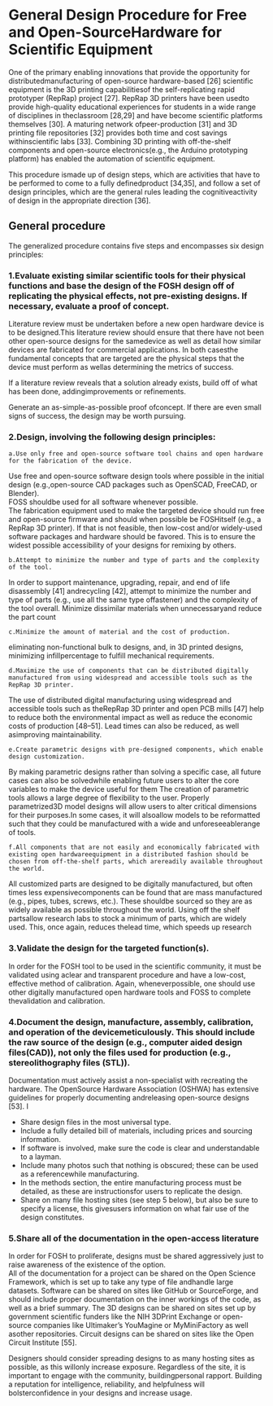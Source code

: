 # General Design Procedure for Free and Open-SourceHardware for Scientific Equipment

One  of  the  primary  enabling  innovations  that  provide  the  opportunity  for  distributedmanufacturing of open-source hardware-based [26] scientific equipment is the 3D printing capabilitiesof the self-replicating rapid prototyper (RepRap) project [27].  RepRap 3D printers have been usedto provide high-quality educational experiences for students in a wide range of disciplines in theclassroom [28,29] and have become scientific platforms themselves [30].  A maturing network ofpeer-production [31] and 3D printing file repositories [32] provides both time and cost savings withinscientific labs [33]. Combining 3D printing with off-the-shelf components and open-source electronics(e.g., the Arduino prototyping platform) has enabled the automation of scientific equipment.

 This procedure ismade up of design steps, which are activities that have to be performed to come to a fully definedproduct [34,35], and follow a set of design principles, which are the general rules leading the cognitiveactivity of design in the appropriate direction [36].
 
## General procedure
 
The generalized procedure contains five steps and encompasses six design principles:
 
### 1.Evaluate existing similar scientific tools for their physical functions and base the design of the FOSH design off of replicating the physical effects, not pre-existing designs. If necessary, evaluate a proof of concept.

 Literature review must be undertaken before a new open hardware device is to be designed.This literature review should ensure that there have not been other open-source designs for the samedevice as well as detail how similar devices are fabricated for commercial applications. In both casesthe fundamental concepts that are targeted are the physical steps that the device must perform as wellas determining the metrics of success.
 
 If a literature review reveals that a solution already exists, build off of what has been done, addingimprovements or refinements.
 
 Generate an as-simple-as-possible proof ofconcept. If there are even small signs of success, the design may be worth pursuing.
 
### 2.Design, involving the following design principles:

    a.Use only free and open-source software tool chains and open hardware for the fabrication of the device.
 
Use  free  and  open-source  software  design  tools  where  possible  in  the  initial  design  (e.g.,open-source  CAD  packages  such  as  OpenSCAD,  FreeCAD,  or  Blender).   
FOSS shouldbe used for all software whenever possible.     
The fabrication equipment used to make the targeted device should run free and open-source firmware and should when possible be FOSHitself (e.g., a RepRap 3D printer). If that is not feasible, then low-cost and/or widely-used software packages and hardware should be favored. This is to ensure the widest possible accessibility of your designs for remixing by others.
 
    b.Attempt to minimize the number and type of parts and the complexity of the tool.
    
In  order  to  support  maintenance,  upgrading,  repair,  and  end  of  life  disassembly  [41]  andrecycling [42],  attempt to minimize the number and type of parts (e.g.,  use all the same type offastener) and the complexity of the tool overall.  Minimize dissimilar materials when unnecessaryand reduce the part count

    c.Minimize the amount of material and the cost of production.

eliminating non-functional bulk to designs, and, in 3D printed designs, minimizing infillpercentage to fulfill mechanical requirements.
    
    d.Maximize the use of components that can be distributed digitally manufactured from using widespread and accessible tools such as the RepRap 3D printer.

The use of distributed digital manufacturing using widespread and accessible tools such as theRepRap 3D printer and open PCB mills [47] help to reduce both the environmental impact as well as reduce the economic costs of production [48–51]. Lead times can also be reduced, as well asimproving maintainability.
    
    e.Create parametric designs with pre-designed components, which enable design customization.
    
By making parametric designs rather than solving a specific case, all future cases can also be solvedwhile enabling future users to alter the core variables to make the device useful for them
The creation of parametric tools allows a large degree of flexibility to the user. Properly parametrized3D model designs will allow users to alter critical dimensions for their purposes.In some cases, it will alsoallow models to be reformatted such that they could be manufactured with a wide and unforeseeablerange of tools.

    f.All components that are not easily and economically fabricated with existing open hardwareequipment in a distributed fashion should be chosen from off-the-shelf parts, which arereadily available throughout the world.
    
All customized parts are designed to be digitally manufactured, but often times less expensivecomponents can be found that are mass manufactured (e.g., pipes, tubes, screws, etc.). These shouldbe sourced so they are as widely available as possible throughout the world. Using off the shelf partsallow research labs to stock a minimum of parts, which are widely used. This, once again, reduces thelead time, which speeds up research

### 3.Validate the design for the targeted function(s).

In order for the FOSH tool to be used in the scientific community, it must be validated using aclear and transparent procedure and have a low-cost, effective method of calibration. Again, wheneverpossible, one should use other digitally manufactured open hardware tools and FOSS to complete thevalidation and calibration.

### 4.Document  the  design,   manufacture,   assembly,   calibration,   and  operation  of  the  devicemeticulously. This should include the raw source of the design (e.g., computer aided design files(CAD)), not only the files used for production (e.g., stereolithography files (STL)).

Documentation must actively assist a non-specialist with recreating the hardware.  The OpenSource Hardware Association (OSHWA) has extensive guidelines for properly documenting andreleasing open-source designs [53]. I

- Share design files in the most universal type.
- Include a fully detailed bill of materials, including prices and sourcing information.
- If software is involved, make sure the code is clear and understandable to a layman.
- Include  many  photos  such  that  nothing  is  obscured;   these  can  be  used  as  a  referencewhile manufacturing.
- In the methods section, the entire manufacturing process must be detailed, as these are instructionsfor users to replicate the design.
- Share on many file hosting sites (see step 5 below), but also be sure to specify a license, this givesusers information on what fair use of the design constitutes.

### 5.Share all of the documentation in the open-access literature

In order for FOSH to proliferate, designs must be shared aggressively just to raise awareness of the existence of the option.  
All of the documentation for a project can be shared on the Open Science Framework, which is set up to take any type of file andhandle large datasets.
Software can be shared on sites like GitHub or SourceForge,  and should include  proper  documentation  on  the  inner  workings  of  the  code,  as  well  as  a  brief  summary.
The 3D designs can be shared on sites set up by government scientific funders like the NIH 3DPrint Exchange or open-source companies like Ultimaker’s YouMagine or MyMiniFactory as well asother repositories. 
Circuit designs can be shared on sites like the Open Circuit Institute [55].

Designers should consider spreading designs to as many hosting sites as possible, as this willonly increase exposure. Regardless of the site, it is important to engage with the community, buildingpersonal  rapport.   Building  a  reputation  for  intelligence,  reliability,  and  helpfulness  will  bolsterconfidence in your designs and increase usage.
